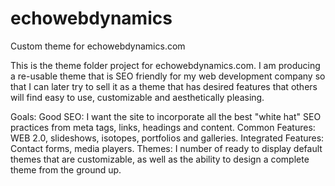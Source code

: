echowebdynamics
===============

Custom theme for echowebdynamics.com

This is the theme folder project for echowebdynamics.com. I am producing a re-usable theme that is SEO friendly for my web development company so that I can later try to sell it as a theme that has desired features that others will find easy to use, customizable and aesthetically pleasing.

Goals:
	Good SEO: I want the site to incorporate all the best "white hat" SEO practices from meta tags, links, headings and content.
	Common Features: WEB 2.0, slideshows, isotopes, portfolios and galleries.
	Integrated Features: Contact forms, media players.
	Themes: I number of ready to display default themes that are customizable, as well as the ability to design a complete theme from the ground up.
